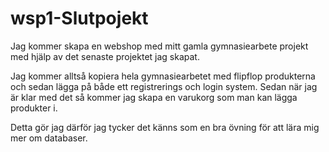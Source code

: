 # wsp1-Slutpojekt

Jag kommer skapa en  webshop med mitt gamla gymnasiearbete projekt med hjälp av det senaste projektet jag skapat.

Jag kommer alltså kopiera hela gymnasiearbetet med flipflop produkterna och sedan lägga på både ett registrerings och login system. Sedan när jag är klar med det så kommer jag skapa en varukorg som man kan lägga produkter i.

Detta gör jag därför jag tycker det känns som en bra övning för att lära mig mer om databaser.